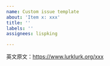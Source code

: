 ```yaml
---
name: Custom issue template
about: 'Item x: xxx'
title: ''
labels: ''
assignees: lispking

---
```


英文原文：https://www.lurklurk.org/xxx
